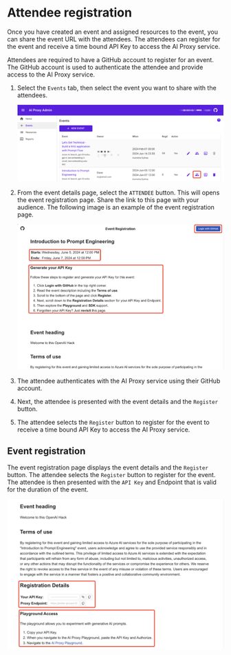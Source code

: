 # Attendee registration

Once you have created an event and assigned resources to the event, you can share the event URL with the attendees. The attendees can register for the event and receive a time bound API Key to access the AI Proxy service.

Attendees are required to have a GitHub account to register for an event. The GitHub account is used to authenticate the attendee and provide access to the AI Proxy service.

1. Select the `Events` tab, then select the event you want to share with the attendees.

    ![](./media/attendee_registration.png)

1. From the event details page, select the `ATTENDEE` button. This will opens the event registration page. Share the link to this page with your audience. The following image is an example of the event registration page.

    ![](./media/attendee-registration.png)

1. The attendee authenticates with the AI Proxy service using their GitHub account.
1. Next, the attendee is presented with the event details and the `Register` button.
1. The attendee selects the `Register` button to register for the event to receive a time bound API Key to access the AI Proxy service.

## Event registration

The event registration page displays the event details and the `Register` button. The attendee selects the `Register` button to register for the event. The attendee is then presented with the `API Key` and Endpoint that is valid for the duration of the event.

![The image shows event registration and the API Key and Endpoint](./media/event-registration.png)
